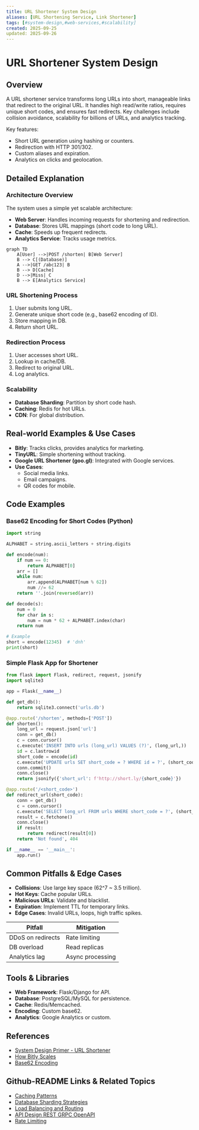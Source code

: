 ```yaml
---
title: URL Shortener System Design
aliases: [URL Shortening Service, Link Shortener]
tags: [#system-design,#web-services,#scalability]
created: 2025-09-25
updated: 2025-09-26
---
```


# URL Shortener System Design

## Overview

A URL shortener service transforms long URLs into short, manageable links that redirect to the original URL. It handles high read/write ratios, requires unique short codes, and ensures fast redirects. Key challenges include collision avoidance, scalability for billions of URLs, and analytics tracking.

Key features:
- Short URL generation using hashing or counters.
- Redirection with HTTP 301/302.
- Custom aliases and expiration.
- Analytics on clicks and geolocation.

## Detailed Explanation

### Architecture Overview

The system uses a simple yet scalable architecture:

- **Web Server**: Handles incoming requests for shortening and redirection.
- **Database**: Stores URL mappings (short code to long URL).
- **Cache**: Speeds up frequent redirects.
- **Analytics Service**: Tracks usage metrics.

```mermaid
graph TD
    A[User] -->|POST /shorten| B[Web Server]
    B --> C[(Database)]
    A -->|GET /abc123| B
    B --> D[Cache]
    D -->|Miss| C
    B --> E[Analytics Service]
```

### URL Shortening Process

1. User submits long URL.
2. Generate unique short code (e.g., base62 encoding of ID).
3. Store mapping in DB.
4. Return short URL.

### Redirection Process

1. User accesses short URL.
2. Lookup in cache/DB.
3. Redirect to original URL.
4. Log analytics.

### Scalability

- **Database Sharding**: Partition by short code hash.
- **Caching**: Redis for hot URLs.
- **CDN**: For global distribution.

## Real-world Examples & Use Cases

- **Bitly**: Tracks clicks, provides analytics for marketing.
- **TinyURL**: Simple shortening without tracking.
- **Google URL Shortener (goo.gl)**: Integrated with Google services.
- **Use Cases**:
  - Social media links.
  - Email campaigns.
  - QR codes for mobile.

## Code Examples

### Base62 Encoding for Short Codes (Python)

```python
import string

ALPHABET = string.ascii_letters + string.digits

def encode(num):
    if num == 0:
        return ALPHABET[0]
    arr = []
    while num:
        arr.append(ALPHABET[num % 62])
        num //= 62
    return ''.join(reversed(arr))

def decode(s):
    num = 0
    for char in s:
        num = num * 62 + ALPHABET.index(char)
    return num

# Example
short = encode(12345)  # 'dnh'
print(short)
```

### Simple Flask App for Shortener

```python
from flask import Flask, redirect, request, jsonify
import sqlite3

app = Flask(__name__)

def get_db():
    return sqlite3.connect('urls.db')

@app.route('/shorten', methods=['POST'])
def shorten():
    long_url = request.json['url']
    conn = get_db()
    c = conn.cursor()
    c.execute('INSERT INTO urls (long_url) VALUES (?)', (long_url,))
    id = c.lastrowid
    short_code = encode(id)
    c.execute('UPDATE urls SET short_code = ? WHERE id = ?', (short_code, id))
    conn.commit()
    conn.close()
    return jsonify({'short_url': f'http://short.ly/{short_code}'})

@app.route('/<short_code>')
def redirect_url(short_code):
    conn = get_db()
    c = conn.cursor()
    c.execute('SELECT long_url FROM urls WHERE short_code = ?', (short_code,))
    result = c.fetchone()
    conn.close()
    if result:
        return redirect(result[0])
    return 'Not found', 404

if __name__ == '__main__':
    app.run()
```

## Common Pitfalls & Edge Cases

- **Collisions**: Use large key space (62^7 ~ 3.5 trillion).
- **Hot Keys**: Cache popular URLs.
- **Malicious URLs**: Validate and blacklist.
- **Expiration**: Implement TTL for temporary links.
- **Edge Cases**: Invalid URLs, loops, high traffic spikes.

| Pitfall | Mitigation |
|---------|------------|
| DDoS on redirects | Rate limiting |
| DB overload | Read replicas |
| Analytics lag | Async processing |

## Tools & Libraries

- **Web Framework**: Flask/Django for API.
- **Database**: PostgreSQL/MySQL for persistence.
- **Cache**: Redis/Memcached.
- **Encoding**: Custom base62.
- **Analytics**: Google Analytics or custom.

## References

- [System Design Primer - URL Shortener](https://github.com/donnemartin/system-design-primer/blob/master/solutions/system_design/url_shortener.md)
- [How Bitly Scales](https://blog.bitly.com/post/127464933838/how-bitly-scales)
- [Base62 Encoding](https://en.wikipedia.org/wiki/Base62)

## Github-README Links & Related Topics

- [Caching Patterns](../caching-patterns/README.md)
- [Database Sharding Strategies](../database-sharding-strategies/README.md)
- [Load Balancing and Routing](../load-balancing-and-routing/README.md)
- [API Design REST GRPC OpenAPI](../api-design-rest-grpc-openapi/README.md)
- [Rate Limiting](../rate-limiting/README.md)